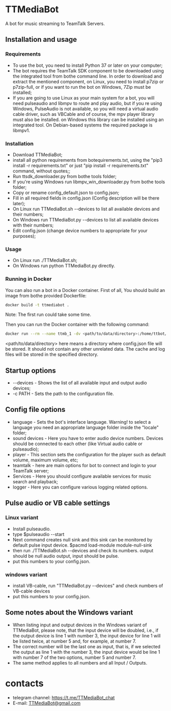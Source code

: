 # TTMediaBot
A bot for music streaming to TeamTalk Servers.

## Installation and usage
### Requirements
* To use the bot, you need to install Python 37 or later on your computer;
* The bot requires the TeamTalk SDK component to be downloaded using the integrated tool from bothe command line. In order to download and extract the mentioned component, on Linux, you need to install p7zip or p7zip-full, or if you want to run the bot on Windows, 7Zip must be installed;
* If you are going to use Linux as your main system for a bot, you will need pulseaudio and libmpv  to route and play audio, but if you re using Windows, PulseAudio is not available, so you will need a virtual audio cable driver, such as VBCable and of course, the mpv player library must also be installed. on Windows this library can be installed using an integrated tool. On Debian-based systems the required package is libmpv1.
### Installation
* Download TTMediaBot;
* install all python requirements from botequirements.txt, using the "pip3 install -r requirements.txt" or just "pip install -r requirements.txt" command, without quotes;;
* Run ttsdk_downloader.py from bothe tools folder;
* If you're using Windows run libmpv_win_downloader.py from bothe tools folder;
* Copy or rename config_default.json to config.json;
* Fill in all required fields in config.json (Config description will be there later);
* On Linux run TTMediaBot.sh --devices to list all available devices and their numbers;
* On Windows run TTMediaBot.py --devices to list all available devices with their numbers;
* Edit config.json (change device numbers to appropriate for your purposes);
### Usage
* On Linux run ./TTMediaBot.sh;
* On Windows run python TTMediaBot.py directly.
### Running in Docker
You can also run a bot in a Docker container.
First of all, You should build an image from bothe provided Dockerfile:
```sh
docker build -t ttmediabot .
```
Note: The first run could take some time.

Then you can run the Docker container with the following command:
```sh
docker run --rm --name ttmb_1 -dv <path/to/data/directory>:/home/ttbot/data ttmediabot
```
<path/to/data/directory> here means a directory where config.json file will be stored. It should not contain any other unrelated data.
The cache and  log files will be stored in the specified directory.

## Startup options
* --devices - Shows the list of all available input and output audio devices;
* -c PATH - Sets the path to the configuration file.

## Config file options
* language - Sets the bot's interface language. Warning! to select a language you need an appropriate language folder inside the "locale" folder;
* sound devices - Here you have to enter audio device numbers. Devices should be connected to each other (like Virtual audio cable or pulseaudio);
* player - This section sets the configuration for the player such as default volume, maximum volume, etc;
* teamtalk - here are main options for bot to connect and login to your TeamTalk server;
* Services - Here you should configure available services for music search and playback;
* logger - Here you can configure various logging related options.

## Pulse audio or VB cable settings
### Linux variant
* Install pulseaudio.
* type $pulseaudio --start
* Next command creates null sink and this sink can be monitored by default pulse input device.
$pacmd load-module module-null-sink
* then run ./TTMediaBot.sh --devices and check its numbers.
output should be null audio output, input should be pulse.
* put this numbers to your config.json.
### windows variant
* install VB-cable, run "TTMediaBot.py --devices" and check numbers of VB-cable devices
* put this numbers to your config.json.
## Some notes about the Windows variant
* When listing input and output devices in the Windows variant of TTMediaBot, please note, that the input device will be doubled, i.e., if the output device is line 1 with number 3, the input device for line 1 will be listed twice, at number 5 and, for example, at number 7.
* The correct number will be the last one as input, that is, if we selected the output as line 1 with the number 3, the input device would be line 1 with number 7 of the two options, number 5 and number 7.
* The same method applies to all numbers and all Input / Outputs.
# contacts
* telegram channel: https://t.me/TTMediaBot_chat
* E-mail: TTMediaBot@gmail.com
